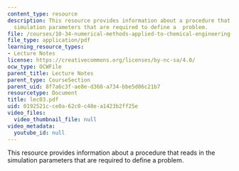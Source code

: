 ```yaml
---
content_type: resource
description: This resource provides information about a procedure that reads in the
  simulation parameters that are required to define a  problem.
file: /courses/10-34-numerical-methods-applied-to-chemical-engineering-fall-2005/0192521cce0a62c0c48ea1423b2ff25e_lec03.pdf
file_type: application/pdf
learning_resource_types:
- Lecture Notes
license: https://creativecommons.org/licenses/by-nc-sa/4.0/
ocw_type: OCWFile
parent_title: Lecture Notes
parent_type: CourseSection
parent_uid: 8f7a6c3f-ae8e-d368-a734-bbe5d06c21b7
resourcetype: Document
title: lec03.pdf
uid: 0192521c-ce0a-62c0-c48e-a1423b2ff25e
video_files:
  video_thumbnail_file: null
video_metadata:
  youtube_id: null
---
```

This resource provides information about a procedure that reads in the simulation parameters that are required to define a  problem.